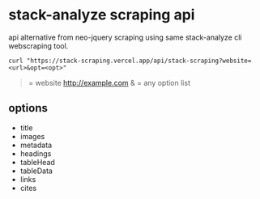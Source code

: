 # stack-analyze scraping api

api alternative from neo-jquery scraping using same stack-analyze cli webscraping tool.

```console
curl "https://stack-scraping.vercel.app/api/stack-scraping?website=<url>&opt=<opt>"
```

> <url> = website http://example.com & <opt> = any option list

## options
- title
- images
- metadata
- headings
- tableHead
- tableData
- links
- cites